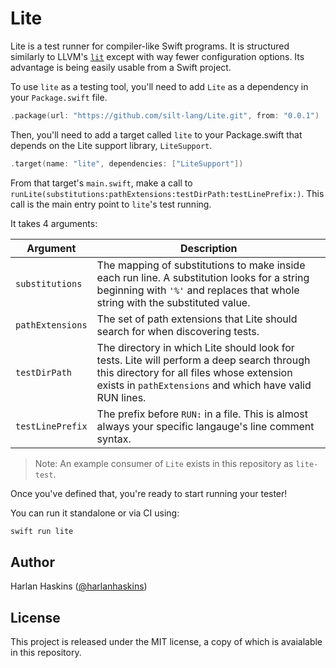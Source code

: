 # Lite

Lite is a test runner for compiler-like Swift programs. It is structured
similarly to LLVM's [`lit`](https://llvm.org/docs/CommandGuide/lit.html) except
with way fewer configuration options. Its advantage is being easily usable from
a Swift project.

To use `lite` as a testing tool, you'll need to add `Lite` as a dependency in
your `Package.swift` file.

```swift
.package(url: "https://github.com/silt-lang/Lite.git", from: "0.0.1")
```

Then, you'll need to add a target called `lite` to your Package.swift that
depends on the Lite support library, `LiteSupport`.

```swift
.target(name: "lite", dependencies: ["LiteSupport"])
```

From that target's `main.swift`, make a call to
`runLite(substitutions:pathExtensions:testDirPath:testLinePrefix:)`. This call
is the main entry point to `lite`'s test running.

It takes 4 arguments:

| Argument | Description |
|----------|-------------|
| `substitutions` | The mapping of substitutions to make inside each run line. A substitution looks for a string beginning with `'%'` and replaces that whole string with the substituted value. |
| `pathExtensions` | The set of path extensions that Lite should search for when discovering tests. |
| `testDirPath`  | The directory in which Lite should look for tests. Lite will perform a deep search through this directory for all files whose extension exists in `pathExtensions` and which have valid RUN lines. |
| `testLinePrefix` | The prefix before `RUN:` in a file. This is almost always your specific langauge's line comment syntax. |

> Note: An example consumer of `Lite` exists in this repository as `lite-test`.

Once you've defined that, you're ready to start running your tester!

You can run it standalone or via CI using:

```bash
swift run lite
```

## Author

Harlan Haskins ([@harlanhaskins](https://github.com/harlanhaskins))

## License

This project is released under the MIT license, a copy of which is avaialable
in this repository.
